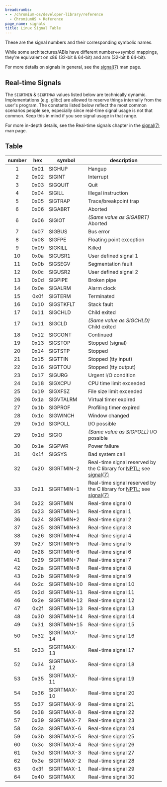 ```yaml
---
breadcrumbs:
- - /chromium-os/developer-library/reference
  - ChromiumOS > Reference
page_name: signals
title: Linux Signal Table
---
```


These are the signal numbers and their corresponding symbolic names.

While some architectures/ABIs have different number<->symbol mappings, they're
equivalent on x86 (32-bit & 64-bit) and arm (32-bit & 64-bit).

For more details on signals in general, see the [signal(7)] man page.

## Real-time Signals

The `SIGRTMIN` & `SIGRTMAX` values listed below are technically dynamic.
Implementations (e.g. glibc) are allowed to reserve things internally from the
user's program.
The constants listed below reflect the most common scenarios people see,
especially since real-time signal usage is not that common.
Keep this in mind if you see signal usage in that range.

For more in-depth details, see the Real-time signals chapter in the [signal(7)]
man page.

[pthreads(7)]: https://man7.org/linux/man-pages/man7/pthreads.7.html
[signal(7)]: https://man7.org/linux/man-pages/man7/signal.7.html

## Table

<!--
Note: This table is generated by the signals.py helper script.  Do not hand edit.
-->

| number | hex | symbol | description |
|:------:|:---:|--------|-------------|
| 1 | 0x01 | SIGHUP | Hangup |
| 2 | 0x02 | SIGINT | Interrupt |
| 3 | 0x03 | SIGQUIT | Quit |
| 4 | 0x04 | SIGILL | Illegal instruction |
| 5 | 0x05 | SIGTRAP | Trace/breakpoint trap |
| 6 | 0x06 | SIGABRT | Aborted |
| 6 | 0x06 | SIGIOT | *(Same value as SIGABRT)* Aborted |
| 7 | 0x07 | SIGBUS | Bus error |
| 8 | 0x08 | SIGFPE | Floating point exception |
| 9 | 0x09 | SIGKILL | Killed |
| 10 | 0x0a | SIGUSR1 | User defined signal 1 |
| 11 | 0x0b | SIGSEGV | Segmentation fault |
| 12 | 0x0c | SIGUSR2 | User defined signal 2 |
| 13 | 0x0d | SIGPIPE | Broken pipe |
| 14 | 0x0e | SIGALRM | Alarm clock |
| 15 | 0x0f | SIGTERM | Terminated |
| 16 | 0x10 | SIGSTKFLT | Stack fault |
| 17 | 0x11 | SIGCHLD | Child exited |
| 17 | 0x11 | SIGCLD | *(Same value as SIGCHLD)* Child exited |
| 18 | 0x12 | SIGCONT | Continued |
| 19 | 0x13 | SIGSTOP | Stopped (signal) |
| 20 | 0x14 | SIGTSTP | Stopped |
| 21 | 0x15 | SIGTTIN | Stopped (tty input) |
| 22 | 0x16 | SIGTTOU | Stopped (tty output) |
| 23 | 0x17 | SIGURG | Urgent I/O condition |
| 24 | 0x18 | SIGXCPU | CPU time limit exceeded |
| 25 | 0x19 | SIGXFSZ | File size limit exceeded |
| 26 | 0x1a | SIGVTALRM | Virtual timer expired |
| 27 | 0x1b | SIGPROF | Profiling timer expired |
| 28 | 0x1c | SIGWINCH | Window changed |
| 29 | 0x1d | SIGPOLL | I/O possible |
| 29 | 0x1d | SIGIO | *(Same value as SIGPOLL)* I/O possible |
| 30 | 0x1e | SIGPWR | Power failure |
| 31 | 0x1f | SIGSYS | Bad system call |
| 32 | 0x20 | SIGRTMIN-2 | Real-time signal reserved by the C library for [NPTL][pthreads(7)]; see [signal(7)] |
| 33 | 0x21 | SIGRTMIN-1 | Real-time signal reserved by the C library for [NPTL][pthreads(7)]; see [signal(7)] |
| 34 | 0x22 | SIGRTMIN | Real-time signal 0 |
| 35 | 0x23 | SIGRTMIN+1 | Real-time signal 1 |
| 36 | 0x24 | SIGRTMIN+2 | Real-time signal 2 |
| 37 | 0x25 | SIGRTMIN+3 | Real-time signal 3 |
| 38 | 0x26 | SIGRTMIN+4 | Real-time signal 4 |
| 39 | 0x27 | SIGRTMIN+5 | Real-time signal 5 |
| 40 | 0x28 | SIGRTMIN+6 | Real-time signal 6 |
| 41 | 0x29 | SIGRTMIN+7 | Real-time signal 7 |
| 42 | 0x2a | SIGRTMIN+8 | Real-time signal 8 |
| 43 | 0x2b | SIGRTMIN+9 | Real-time signal 9 |
| 44 | 0x2c | SIGRTMIN+10 | Real-time signal 10 |
| 45 | 0x2d | SIGRTMIN+11 | Real-time signal 11 |
| 46 | 0x2e | SIGRTMIN+12 | Real-time signal 12 |
| 47 | 0x2f | SIGRTMIN+13 | Real-time signal 13 |
| 48 | 0x30 | SIGRTMIN+14 | Real-time signal 14 |
| 49 | 0x31 | SIGRTMIN+15 | Real-time signal 15 |
| 50 | 0x32 | SIGRTMAX-14 | Real-time signal 16 |
| 51 | 0x33 | SIGRTMAX-13 | Real-time signal 17 |
| 52 | 0x34 | SIGRTMAX-12 | Real-time signal 18 |
| 53 | 0x35 | SIGRTMAX-11 | Real-time signal 19 |
| 54 | 0x36 | SIGRTMAX-10 | Real-time signal 20 |
| 55 | 0x37 | SIGRTMAX-9 | Real-time signal 21 |
| 56 | 0x38 | SIGRTMAX-8 | Real-time signal 22 |
| 57 | 0x39 | SIGRTMAX-7 | Real-time signal 23 |
| 58 | 0x3a | SIGRTMAX-6 | Real-time signal 24 |
| 59 | 0x3b | SIGRTMAX-5 | Real-time signal 25 |
| 60 | 0x3c | SIGRTMAX-4 | Real-time signal 26 |
| 61 | 0x3d | SIGRTMAX-3 | Real-time signal 27 |
| 62 | 0x3e | SIGRTMAX-2 | Real-time signal 28 |
| 63 | 0x3f | SIGRTMAX-1 | Real-time signal 29 |
| 64 | 0x40 | SIGRTMAX | Real-time signal 30 |
